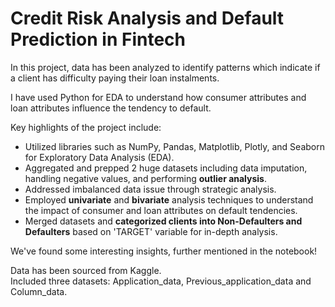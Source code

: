 # Credit Risk Analysis and Default Prediction in Fintech

In this project, data has been analyzed to identify patterns which indicate if a client has difficulty paying their loan instalments.

I have used Python for EDA to understand how consumer attributes and loan attributes influence the tendency to default.

Key highlights of the project include:

*  Utilized libraries such as NumPy, Pandas, Matplotlib, Plotly, and Seaborn for Exploratory Data Analysis (EDA).
* Aggregated and prepped 2 huge datasets including data imputation, handling negative values, and performing **outlier analysis**.
* Addressed imbalanced data issue through strategic analysis.
* Employed **univariate** and **bivariate** analysis techniques to understand the impact of consumer and loan attributes on default tendencies.
* Merged datasets and **categorized clients into Non-Defaulters and Defaulters** based on 'TARGET' variable for in-depth analysis.

We've found some interesting insights, further mentioned in the notebook!

Data has been sourced from Kaggle.  
Included three datasets: Application_data, Previous_application_data and Column_data. 
